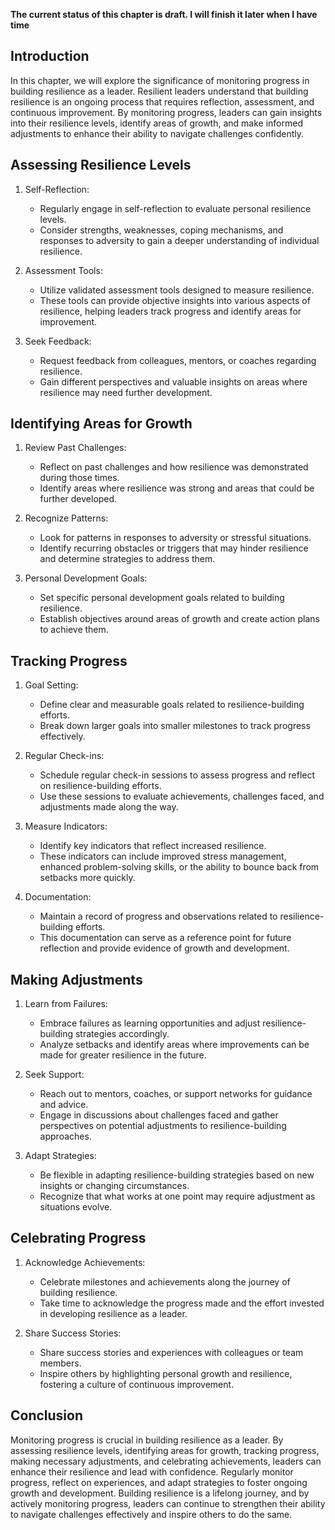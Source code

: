 **The current status of this chapter is draft. I will finish it later when I have time**

Introduction
------------

In this chapter, we will explore the significance of monitoring progress in building resilience as a leader. Resilient leaders understand that building resilience is an ongoing process that requires reflection, assessment, and continuous improvement. By monitoring progress, leaders can gain insights into their resilience levels, identify areas of growth, and make informed adjustments to enhance their ability to navigate challenges confidently.

Assessing Resilience Levels
---------------------------

1. Self-Reflection:

   * Regularly engage in self-reflection to evaluate personal resilience levels.
   * Consider strengths, weaknesses, coping mechanisms, and responses to adversity to gain a deeper understanding of individual resilience.
2. Assessment Tools:

   * Utilize validated assessment tools designed to measure resilience.
   * These tools can provide objective insights into various aspects of resilience, helping leaders track progress and identify areas for improvement.
3. Seek Feedback:

   * Request feedback from colleagues, mentors, or coaches regarding resilience.
   * Gain different perspectives and valuable insights on areas where resilience may need further development.

Identifying Areas for Growth
----------------------------

1. Review Past Challenges:

   * Reflect on past challenges and how resilience was demonstrated during those times.
   * Identify areas where resilience was strong and areas that could be further developed.
2. Recognize Patterns:

   * Look for patterns in responses to adversity or stressful situations.
   * Identify recurring obstacles or triggers that may hinder resilience and determine strategies to address them.
3. Personal Development Goals:

   * Set specific personal development goals related to building resilience.
   * Establish objectives around areas of growth and create action plans to achieve them.

Tracking Progress
-----------------

1. Goal Setting:

   * Define clear and measurable goals related to resilience-building efforts.
   * Break down larger goals into smaller milestones to track progress effectively.
2. Regular Check-ins:

   * Schedule regular check-in sessions to assess progress and reflect on resilience-building efforts.
   * Use these sessions to evaluate achievements, challenges faced, and adjustments made along the way.
3. Measure Indicators:

   * Identify key indicators that reflect increased resilience.
   * These indicators can include improved stress management, enhanced problem-solving skills, or the ability to bounce back from setbacks more quickly.
4. Documentation:

   * Maintain a record of progress and observations related to resilience-building efforts.
   * This documentation can serve as a reference point for future reflection and provide evidence of growth and development.

Making Adjustments
------------------

1. Learn from Failures:

   * Embrace failures as learning opportunities and adjust resilience-building strategies accordingly.
   * Analyze setbacks and identify areas where improvements can be made for greater resilience in the future.
2. Seek Support:

   * Reach out to mentors, coaches, or support networks for guidance and advice.
   * Engage in discussions about challenges faced and gather perspectives on potential adjustments to resilience-building approaches.
3. Adapt Strategies:

   * Be flexible in adapting resilience-building strategies based on new insights or changing circumstances.
   * Recognize that what works at one point may require adjustment as situations evolve.

Celebrating Progress
--------------------

1. Acknowledge Achievements:

   * Celebrate milestones and achievements along the journey of building resilience.
   * Take time to acknowledge the progress made and the effort invested in developing resilience as a leader.
2. Share Success Stories:

   * Share success stories and experiences with colleagues or team members.
   * Inspire others by highlighting personal growth and resilience, fostering a culture of continuous improvement.

Conclusion
----------

Monitoring progress is crucial in building resilience as a leader. By assessing resilience levels, identifying areas for growth, tracking progress, making necessary adjustments, and celebrating achievements, leaders can enhance their resilience and lead with confidence. Regularly monitor progress, reflect on experiences, and adapt strategies to foster ongoing growth and development. Building resilience is a lifelong journey, and by actively monitoring progress, leaders can continue to strengthen their ability to navigate challenges effectively and inspire others to do the same.
